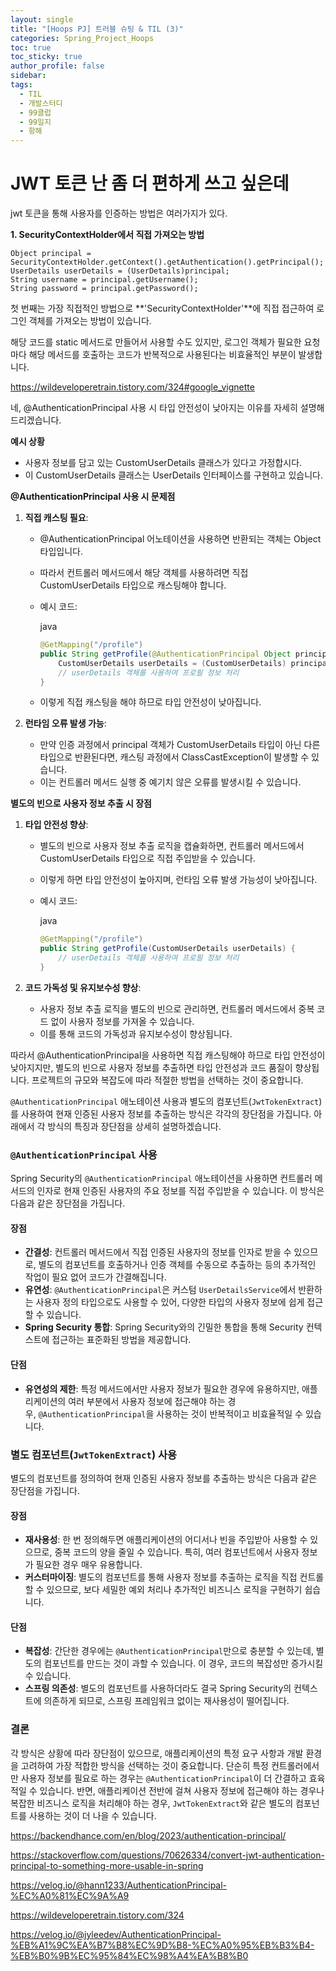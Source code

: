 ```yaml
---
layout: single
title: "[Hoops PJ] 트러블 슈팅 & TIL (3)"
categories: Spring_Project_Hoops
toc: true
toc_sticky: true
author_profile: false
sidebar: 
tags:
  - TIL
  - 개발스터디
  - 99클럽
  - 99일지
  - 항해
---
```


# JWT 토큰 난 좀 더 편하게 쓰고 싶은데

jwt 토큰을 통해 사용자를 인증하는 방법은 여러가지가 있다.

**1. SecurityContextHolder에서 직접 가져오는 방법**

```
Object principal = SecurityContextHolder.getContext().getAuthentication().getPrincipal(); 
UserDetails userDetails = (UserDetails)principal; 
String username = principal.getUsername(); 
String password = principal.getPassword();
```

첫 번째는 가장 직접적인 방법으로 **'SecurityContextHolder'**에 직접 접근하여 로그인 객체를 가져오는 방법이 있습니다.

해당 코드를 static 메서드로 만들어서 사용할 수도 있지만, 로그인 객체가 필요한 요청마다 해당 메서드를 호출하는 코드가 반복적으로 사용된다는 비효율적인 부분이 발생합니다.

https://wildeveloperetrain.tistory.com/324#google_vignette


네, @AuthenticationPrincipal 사용 시 타입 안전성이 낮아지는 이유를 자세히 설명해 드리겠습니다.

**예시 상황**

- 사용자 정보를 담고 있는 CustomUserDetails 클래스가 있다고 가정합시다.
- 이 CustomUserDetails 클래스는 UserDetails 인터페이스를 구현하고 있습니다.

**@AuthenticationPrincipal 사용 시 문제점**

1. **직접 캐스팅 필요**:
    
    - @AuthenticationPrincipal 어노테이션을 사용하면 반환되는 객체는 Object 타입입니다.
    - 따라서 컨트롤러 메서드에서 해당 객체를 사용하려면 직접 CustomUserDetails 타입으로 캐스팅해야 합니다.
    - 예시 코드:
        
        java
        
        ```java
        @GetMapping("/profile")
        public String getProfile(@AuthenticationPrincipal Object principal) {
            CustomUserDetails userDetails = (CustomUserDetails) principal;
            // userDetails 객체를 사용하여 프로필 정보 처리
        }
        ```
        
    - 이렇게 직접 캐스팅을 해야 하므로 타입 안전성이 낮아집니다.
2. **런타임 오류 발생 가능**:
    
    - 만약 인증 과정에서 principal 객체가 CustomUserDetails 타입이 아닌 다른 타입으로 반환된다면, 캐스팅 과정에서 ClassCastException이 발생할 수 있습니다.
    - 이는 컨트롤러 메서드 실행 중 예기치 않은 오류를 발생시킬 수 있습니다.

**별도의 빈으로 사용자 정보 추출 시 장점**

1. **타입 안전성 향상**:
    
    - 별도의 빈으로 사용자 정보 추출 로직을 캡슐화하면, 컨트롤러 메서드에서 CustomUserDetails 타입으로 직접 주입받을 수 있습니다.
    - 이렇게 하면 타입 안전성이 높아지며, 런타임 오류 발생 가능성이 낮아집니다.
    - 예시 코드:
        
        java
        
        ```java
        @GetMapping("/profile")
        public String getProfile(CustomUserDetails userDetails) {
            // userDetails 객체를 사용하여 프로필 정보 처리
        }
        ```
        
2. **코드 가독성 및 유지보수성 향상**:
    
    - 사용자 정보 추출 로직을 별도의 빈으로 관리하면, 컨트롤러 메서드에서 중복 코드 없이 사용자 정보를 가져올 수 있습니다.
    - 이를 통해 코드의 가독성과 유지보수성이 향상됩니다.

따라서 @AuthenticationPrincipal을 사용하면 직접 캐스팅해야 하므로 타입 안전성이 낮아지지만, 별도의 빈으로 사용자 정보를 추출하면 타입 안전성과 코드 품질이 향상됩니다. 프로젝트의 규모와 복잡도에 따라 적절한 방법을 선택하는 것이 중요합니다.


`@AuthenticationPrincipal` 애노테이션 사용과 별도의 컴포넌트(`JwtTokenExtract`)를 사용하여 현재 인증된 사용자 정보를 추출하는 방식은 각각의 장단점을 가집니다. 아래에서 각 방식의 특징과 장단점을 상세히 설명하겠습니다.

### `@AuthenticationPrincipal` 사용

Spring Security의 `@AuthenticationPrincipal` 애노테이션을 사용하면 컨트롤러 메서드의 인자로 현재 인증된 사용자의 주요 정보를 직접 주입받을 수 있습니다. 이 방식은 다음과 같은 장단점을 가집니다.

#### 장점

- **간결성**: 컨트롤러 메서드에서 직접 인증된 사용자의 정보를 인자로 받을 수 있으므로, 별도의 컴포넌트를 호출하거나 인증 객체를 수동으로 추출하는 등의 추가적인 작업이 필요 없어 코드가 간결해집니다.
- **유연성**: `@AuthenticationPrincipal`은 커스텀 `UserDetailsService`에서 반환하는 사용자 정의 타입으로도 사용할 수 있어, 다양한 타입의 사용자 정보에 쉽게 접근할 수 있습니다.
- **Spring Security 통합**: Spring Security와의 긴밀한 통합을 통해 Security 컨텍스트에 접근하는 표준화된 방법을 제공합니다.

#### 단점

- **유연성의 제한**: 특정 메서드에서만 사용자 정보가 필요한 경우에 유용하지만, 애플리케이션의 여러 부분에서 사용자 정보에 접근해야 하는 경우, `@AuthenticationPrincipal`을 사용하는 것이 반복적이고 비효율적일 수 있습니다.

### 별도 컴포넌트(`JwtTokenExtract`) 사용

별도의 컴포넌트를 정의하여 현재 인증된 사용자 정보를 추출하는 방식은 다음과 같은 장단점을 가집니다.

#### 장점

- **재사용성**: 한 번 정의해두면 애플리케이션의 어디서나 빈을 주입받아 사용할 수 있으므로, 중복 코드의 양을 줄일 수 있습니다. 특히, 여러 컴포넌트에서 사용자 정보가 필요한 경우 매우 유용합니다.
- **커스터마이징**: 별도의 컴포넌트를 통해 사용자 정보를 추출하는 로직을 직접 컨트롤할 수 있으므로, 보다 세밀한 예외 처리나 추가적인 비즈니스 로직을 구현하기 쉽습니다.

#### 단점

- **복잡성**: 간단한 경우에는 `@AuthenticationPrincipal`만으로 충분할 수 있는데, 별도의 컴포넌트를 만드는 것이 과할 수 있습니다. 이 경우, 코드의 복잡성만 증가시킬 수 있습니다.
- **스프링 의존성**: 별도의 컴포넌트를 사용하더라도 결국 Spring Security의 컨텍스트에 의존하게 되므로, 스프링 프레임워크 없이는 재사용성이 떨어집니다.

### 결론

각 방식은 상황에 따라 장단점이 있으므로, 애플리케이션의 특정 요구 사항과 개발 환경을 고려하여 가장 적합한 방식을 선택하는 것이 중요합니다. 단순히 특정 컨트롤러에서만 사용자 정보를 필요로 하는 경우는 `@AuthenticationPrincipal`이 더 간결하고 효육적일 수 있습니다. 반면, 애플리케이션 전반에 걸쳐 사용자 정보에 접근해야 하는 경우나 복잡한 비즈니스 로직을 처리해야 하는 경우, `JwtTokenExtract`와 같은 별도의 컴포넌트를 사용하는 것이 더 나을 수 있습니다.




https://backendhance.com/en/blog/2023/authentication-principal/

https://stackoverflow.com/questions/70626334/convert-jwt-authentication-principal-to-something-more-usable-in-spring

https://velog.io/@hann1233/AuthenticationPrincipal-%EC%A0%81%EC%9A%A9

https://wildeveloperetrain.tistory.com/324

https://velog.io/@jyleedev/AuthenticationPrincipal-%EB%A1%9C%EA%B7%B8%EC%9D%B8-%EC%A0%95%EB%B3%B4-%EB%B0%9B%EC%95%84%EC%98%A4%EA%B8%B0